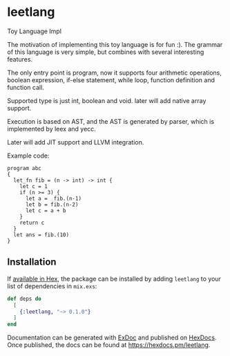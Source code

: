 # leetlang
Toy Language Impl

The motivation of implementing this toy language is for fun :).
The grammar of this language is very simple, but combines with several interesting features.

The only entry point is program, now it supports four arithmetic operations, boolean expression, if-else statement, while loop, function definition and function call.

Supported type is just int, boolean and void. later will add native array support.

Execution is based on AST, and the AST is generated by parser, which is implemented by leex and yecc.

Later will add JIT support and LLVM integration.

Example code:

``` leetlang
program abc
{
  let_fn fib = (n -> int) -> int {
    let c = 1
    if (n >= 3) {
      let a =  fib.(n-1)
      let b = fib.(n-2)
      let c = a + b
    }
    return c
  }
  let ans = fib.(10)
}
```
## Installation

If [available in Hex](https://hex.pm/docs/publish), the package can be installed
by adding `leetlang` to your list of dependencies in `mix.exs`:

```elixir
def deps do
  [
    {:leetlang, "~> 0.1.0"}
  ]
end
```

Documentation can be generated with [ExDoc](https://github.com/elixir-lang/ex_doc)
and published on [HexDocs](https://hexdocs.pm). Once published, the docs can
be found at <https://hexdocs.pm/leetlang>.

